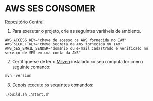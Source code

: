 # AWS SES CONSOMER

<a href="https://github.com/nettojulio/ilab-aws-desafio-semana-3">Repositório Central</a>

1. Para executar o projeto, crie as seguintes variáveis de ambiente.

```
AWS_ACCESS_KEY="chave de acesso da AWS fornecida no IAM"
AWS_SECRET_KEY="chave secreta da AWS fornecida no IAM"
AWS_SES_EMAIL_SENDER="domínio ou e-mail cadastrado e verificado no serviço de SES em uma conta da AWS"
```

2. Certifique-se de ter o <a href="https://maven.apache.org/download.cgi">Maven</a> instalado no seu computador com o seguinte comando:

```mvn -version```

3. Depois execute os seguintes comandos:

```./build.sh```
```./start.sh```
